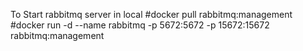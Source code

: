 To Start rabbitmq server in local
    #docker pull rabbitmq:management
    #docker run -d --name rabbitmq -p 5672:5672 -p 15672:15672 rabbitmq:management
